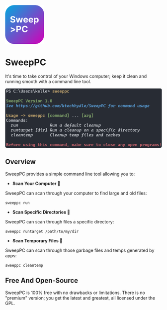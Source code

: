 <img src="resources/icons/sweep_pc_icon.svg" width="125">

# SweepPC
It's time to take control of your Windows computer; keep it clean
and running smooth with a command line tool.

<img src="resources/screenshots/sweep_pc_startup.png" width="auto" style="border-radius: 5px">

## Overview
SweepPC provides a simple command line tool allowing you to:

- **Scan Your Computer 🔎**

SweepPC can scan through your computer to find large and old files:

```
sweeppc run
```

- **Scan Specific Directories 🎯**

SweepPC can scan through files a specific directory:

```
sweeppc runtarget /path/to/my/dir
```

- **Scan Temporary Files 📂**

SweepPC can scan through those garbage files and temps generated by apps:

```
sweeppc cleantemp
```

## Free And Open-Source
SweepPC is 100% free with no drawbacks or limitations. There is no "premium" version; you get the latest and
greatest, all licensed under the GPL.
